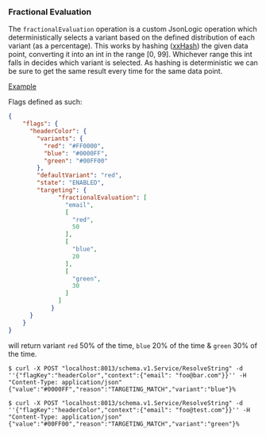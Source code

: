 ### Fractional Evaluation

The `fractionalEvaluation` operation is a custom JsonLogic operation which deterministically selects a variant based on
the defined distribution of each variant (as a percentage). This works by hashing ([xxHash](https://cyan4973.github.io/xxHash/))
the given data point, converting it into an int in the range [0, 99]. Whichever range this int falls in decides which variant
is selected. As hashing is deterministic we can be sure to get the same result every time for the same data point.

<u>Example</u>

Flags defined as such:

```json
{
    "flags": {
      "headerColor": {
        "variants": {
          "red": "#FF0000",
          "blue": "#0000FF",
          "green": "#00FF00"
        },
        "defaultVariant": "red",
        "state": "ENABLED",
        "targeting": {
              "fractionalEvaluation": [
                "email",
                [
                  "red",
                  50
                ],
                [
                  "blue",
                  20
                ],
                [
                  "green",
                  30
                ]
              ]
            }
      }
    }
}
```

will return variant `red` 50% of the time, `blue` 20% of the time & `green` 30% of the time.

```shell
$ curl -X POST "localhost:8013/schema.v1.Service/ResolveString" -d ''{"flagKey":"headerColor","context":{"email": "foo@bar.com"}}'' -H "Content-Type: application/json"
{"value":"#0000FF","reason":"TARGETING_MATCH","variant":"blue"}%

$ curl -X POST "localhost:8013/schema.v1.Service/ResolveString" -d ''{"flagKey":"headerColor","context":{"email": "foo@test.com"}}'' -H "Content-Type: application/json"
{"value":"#00FF00","reason":"TARGETING_MATCH","variant":"green"}%
```
